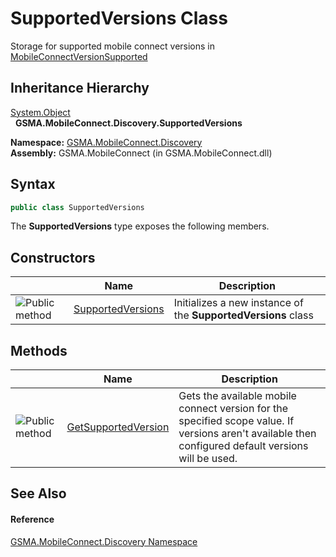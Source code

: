 SupportedVersions Class
=======================
Storage for supported mobile connect versions in [MobileConnectVersionSupported][1]


Inheritance Hierarchy
---------------------
[System.Object][2]  
  **GSMA.MobileConnect.Discovery.SupportedVersions**  

**Namespace:** [GSMA.MobileConnect.Discovery][3]  
**Assembly:** GSMA.MobileConnect (in GSMA.MobileConnect.dll)

Syntax
------

```csharp
public class SupportedVersions
```

The **SupportedVersions** type exposes the following members.


Constructors
------------

                 | Name                   | Description                                                   
---------------- | ---------------------- | ------------------------------------------------------------- 
![Public method] | [SupportedVersions][4] | Initializes a new instance of the **SupportedVersions** class 


Methods
-------

                 | Name                     | Description                                                                                                                                          
---------------- | ------------------------ | ---------------------------------------------------------------------------------------------------------------------------------------------------- 
![Public method] | [GetSupportedVersion][5] | Gets the available mobile connect version for the specified scope value. If versions aren't available then configured default versions will be used. 


See Also
--------

#### Reference
[GSMA.MobileConnect.Discovery Namespace][3]  

[1]: ../ProviderMetadata/MobileConnectVersionSupported.md
[2]: http://msdn.microsoft.com/en-us/library/e5kfa45b
[3]: ../README.md
[4]: _ctor.md
[5]: GetSupportedVersion.md
[6]: ../../_icons/Help.png
[Public method]: ../../_icons/pubmethod.gif "Public method"
